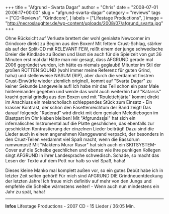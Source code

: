 +++
title = "Afgrund - Svarta Dagar"
author = "Chris"
date = "2008-07-01 20:06:17+00:00"
slug = "afgrund-svarta-dagar"
category = "reviews"
tags = ["CD-Reviews", "Grindcore", ]
labels = ["Lifestage Productions", ]
image = "http://necroslaughter.de/wp-content/uploads/2008/07/afgrund_svarta.jpg"
+++


Ohne Rücksicht auf Verluste brettert der wohl genialste Newcomer im Grindcore direkt zu Beginn aus den Boxen! Mit fettem Crust-Schlag, stärker als auf der Split-CD mit RELEVANT FEW, reißt einem der junge schwedische Dreier die Kindlade zu Boden und lässt sie auch für die Spielzeit von gut 36 Minuten erst mal da! Hätte man mir gesagt, dass AFGRUND gerade mal 2006 gegründet wurden, ich hätte es niemals geglaubt!
Mitunter im Stil der großen ROTTEN SOUND (wohl immer meine Referenz für guten Grind, haha) und stellenweise NASUM (RIP), aber durch die verdammt finstren Crust-Einwürfe wieder ziemlich originell, kommt auf "Svarta Dagar" zu keiner Sekunde Langeweile auf! Ich habe mir das Teil schon ein paar Male hintereinander gegeben und werde das wohl auch weiterhin tun!
"Katarsis" kracht genial grindig aus den Boxen und mit "Roulettehjärta" kommt direkt im Anschluss ein melancholisch schleppendes Stück zum Einsatz - Ein krasser Kontrast, der schön den Fasettenreichtum der Band zeigt! Das darauf folgende "Raderad" wird direkt mit dem genialen Melodiebogen im Blastpart im Ohr kleben bleiben! Mit "Afgrundssjal" hat sich ein infernalisches Instrumental auf die Platte geschlichen, das ebenfalls zur geschickten Kontrastierung der einzelnen Lieder beiträgt! Dazu sind die Lieder auch in einem angenehmen Klanggewand verpackt, der besonders in den Crust-Teilen verdammt viel Spaß macht, wenn die Bassdrum rumwumpst!
Mit "Maktens Murar Rasar" hat sich auch ein SKITSYSTEM-Cover auf die Scheibe geschlichen und ebenso wie ihre punkigen Kollegen singt AFGRUND in ihrer Landesprache schwedisch. Schade, so macht das Lesen der Texte auf dem Pott nur halb so viel Spaß, haha!

Dieses kleine Manko mal komplett außen vor, so ein gutes Debüt habe ich in letzter Zeit selten gehört! Für mich sind AFGRUND DIE Grindneuentdeckung der letzten Jahre! Ich freue mich definitiv auf mehr von den Jungs und empfehle die Scheibe wärmstens weiter! - Wenn auch nun mindestens ein Jahr zu spät, haha!



---
**Infos**
Lifestage Productions - 2007
CD - 15 Lieder / 36:05 Min.
